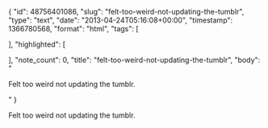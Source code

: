 {
  "id": 48756401086,
  "slug": "felt-too-weird-not-updating-the-tumblr",
  "type": "text",
  "date": "2013-04-24T05:16:08+00:00",
  "timestamp": 1366780568,
  "format": "html",
  "tags": [

  ],
  "highlighted": [

  ],
  "note_count": 0,
  "title": "felt-too-weird-not-updating-the-tumblr",
  "body": "<p>Felt too weird not updating the tumblr.</p>"
}

<p>Felt too weird not updating the tumblr.</p>